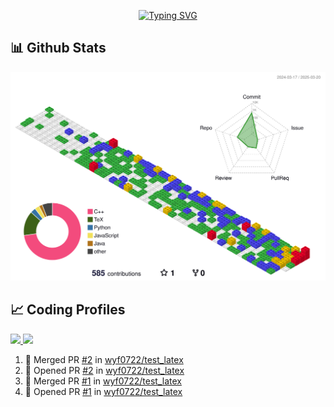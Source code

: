 <!--
**wyf0722/wyf0722** is a ✨ _special_ ✨ repository because its `README.md` (this file) appears on your GitHub profile.

Here are some ideas to get you started:

- 🔭 I’m currently working on ...
- 🌱 I’m currently learning ...
- 👯 I’m looking to collaborate on ...
- 🤔 I’m looking for help with ...
- 💬 Ask me about ...
- 📫 How to reach me: ...
- 😄 Pronouns: ...
- ⚡ Fun fact: ...
-->


<p align="center">
  <a href="https://git.io/typing-svg"><img src="https://readme-typing-svg.demolab.com?font=Dancing+Script&weight=700&size=40&pause=1000&color=F7367B&center=true&vCenter=true&width=500&height=100&lines=Hi!+I'm+wyf!;coming+from+Nanjing+University;Back-End+Engineer" alt="Typing SVG" /></a>

</p>

## 📊 Github Stats
![](./profile-3d-contrib/profile-gitblock.svg)


## 📈 Coding Profiles

<span>
<a href="https://leetcode.com/u/biggest_fw/">
<img height="316px" src="https://leetcard.jacoblin.cool/biggest_fw?theme=unicorn&font=Fira%20Code&ext=contest"/>
</a>
<a href="https://leetcode.cn/u/zhangxi-bytedance">
<img height="316px" src="https://leetcard.jacoblin.cool/zhangxi-bytedance?theme=unicorn&font=Fira%20Code&ext=heatmap&site=cn"/>
</a>
</span>

<!--START_SECTION:activity-->
1. 🎉 Merged PR [#2](https://github.com/wyf0722/test_latex/pull/2) in [wyf0722/test_latex](https://github.com/wyf0722/test_latex)
2. 💪 Opened PR [#2](https://github.com/wyf0722/test_latex/pull/2) in [wyf0722/test_latex](https://github.com/wyf0722/test_latex)
3. 🎉 Merged PR [#1](https://github.com/wyf0722/test_latex/pull/1) in [wyf0722/test_latex](https://github.com/wyf0722/test_latex)
4. 💪 Opened PR [#1](https://github.com/wyf0722/test_latex/pull/1) in [wyf0722/test_latex](https://github.com/wyf0722/test_latex)
<!--END_SECTION:activity-->
